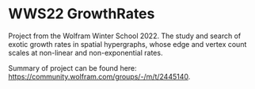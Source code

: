 # WWS22 GrowthRates
Project from the Wolfram Winter School 2022. The study and search of exotic growth rates in spatial hypergraphs, whose edge and vertex count scales at non-linear and non-exponential rates.  

Summary of project can be found here:<br>
<a href='https://community.wolfram.com/groups/-/m/t/2445140' target="_blank" rel="noopener noreferrer">https://community.wolfram.com/groups/-/m/t/2445140</a>.
